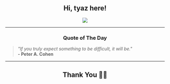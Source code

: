 <h2 align="center"> Hi, tyaz here!</h2>

<p align="center">
<a href="https://github.com/tyazx" alt="github streak"><img src="https://dvst-streak.herokuapp.com/?user=tyazx&theme=tokyonight&fire=DD472C"></a>
</p>

<hr>
<h3 align="center">Quote of The Day</h3>
<p align="center">
<blockquote>
<i>"If you truly expect something to be difficult, it will be."</i>
<br>
<b>- Peter A. Cohen</b>
</blockquote>
</p>


<hr>
<h2 align="center">Thank You 🙏🏼</h2>
